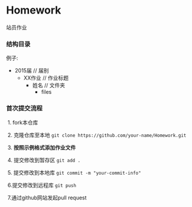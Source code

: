 # Homework
站员作业

### 结构目录
例子:

  - 2015届 // 届别
    - XX作业 // 作业标题
      - 姓名 // 文件夹
        - files
      
### 首次提交流程
  1. fork本仓库
  
  2. 克隆仓库至本地 `git clone https://github.com/your-name/Homework.git`
  
  3. **按照示例格式添加作业文件**
  
  
  4. 提交修改到暂存区 `git add .`
  
  5. 提交修改到本地库 `git commit -m "your-commit-info"`
  
  6.提交修改到远程库 `git push`
  
  7.通过github网站发起pull request
  
